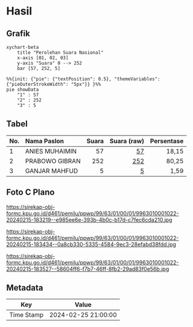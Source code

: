# Hasil

## Grafik

```mermaid
xychart-beta
    title "Perolehan Suara Nasional"
    x-axis [01, 02, 03]
    y-axis "Suara" 0 --> 252
    bar [57, 252, 5]
```

```mermaid
%%{init: {"pie": {"textPosition": 0.5}, "themeVariables": {"pieOuterStrokeWidth": "5px"}} }%%
pie showData
    "1" : 57
    "2" : 252
    "3" : 5
```

## Tabel

| No. | Nama Paslon    | Suara | Suara (raw) | Persentase |
|:--- |:-------------- | -----:| -----------:| ----------:|
| 1   | ANIES MUHAIMIN | 57    | [57][p-1]   | 18,15      |
| 2   | PRABOWO GIBRAN | 252   | [252][p-2]  | 80,25      |
| 3   | GANJAR MAHFUD  | 5     | [5][p-3]    | 1,59       |


[p-1]: https://github.com/gigit-pemilu/pemilu-2024/blob/main/pilpres/hitung-suara/sub/99-luar-negeri/sub/63-kuching-malaysia/sub/01-kuching-malaysia/sub/0001-kuching-malaysia/sub/022-ksk-017/sub/paslon-1.txt
[p-2]: https://github.com/gigit-pemilu/pemilu-2024/blob/main/pilpres/hitung-suara/sub/99-luar-negeri/sub/63-kuching-malaysia/sub/01-kuching-malaysia/sub/0001-kuching-malaysia/sub/022-ksk-017/sub/paslon-2.txt
[p-3]: https://github.com/gigit-pemilu/pemilu-2024/blob/main/pilpres/hitung-suara/sub/99-luar-negeri/sub/63-kuching-malaysia/sub/01-kuching-malaysia/sub/0001-kuching-malaysia/sub/022-ksk-017/sub/paslon-3.txt

## Foto C Plano

https://sirekap-obj-formc.kpu.go.id/d461/pemilu/ppwp/99/63/01/00/01/9963010001022-20240215-183219--e985ee6e-393b-4b0c-b17d-c7fec6cda210.jpg

https://sirekap-obj-formc.kpu.go.id/d461/pemilu/ppwp/99/63/01/00/01/9963010001022-20240215-183434--0a8cb330-5335-4584-9ec3-28efabd38fdd.jpg

https://sirekap-obj-formc.kpu.go.id/d461/pemilu/ppwp/99/63/01/00/01/9963010001022-20240215-183527--58604ff6-f7b7-46ff-8fb2-29ad83f0e56b.jpg


## Metadata

| Key        | Value               |
| ---------- | ------------------- |
| Time Stamp | 2024-02-25 21:00:00 |



